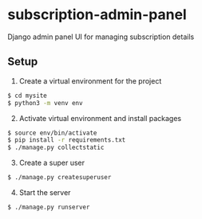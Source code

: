 # subscription-admin-panel
Django admin panel UI for managing subscription details

## Setup
1. Create a virtual environment for the project

```bash
$ cd mysite
$ python3 -m venv env
```

2. Activate virtual environment and install packages

```bash
$ source env/bin/activate
$ pip install -r requirements.txt
$ ./manage.py collectstatic
```

3. Create a super user

```bash
$ ./manage.py createsuperuser
```

4. Start the server

```bash
$ ./manage.py runserver
```